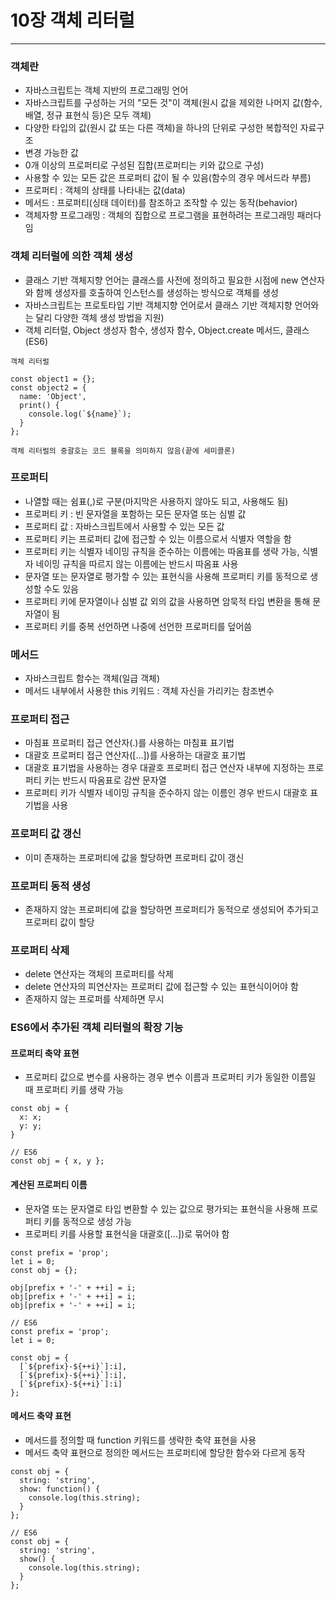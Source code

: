 # 10장 객체 리터럴

---

### 객체란

* 자바스크립트는 객체 지반의 프로그래밍 언어
* 자바스크립트를 구성하는 거의 "모든 것"이 객체(원시 값을 제외한 나머지 값(함수, 배열, 정규 표현식 등)은 모두 객체)
* 다양한 타입의 값(원시 값 또는 다른 객체)을 하나의 단위로 구성한 복합적인 자료구조
* 변경 가능한 값
* 0개 이상의 프로퍼티로 구성된 집합(프로퍼티는 키와 값으로 구성)
* 사용할 수 있는 모든 값은 프로퍼티 값이 될 수 있음(함수의 경우 메서드라 부름)
* 프로퍼티 : 객체의 상태를 나타내는 값(data)
* 메서드 : 프로퍼티(싱태 데이터)를 참조하고 조작할 수 있는 동작(behavior)
* 객체자향 프로그래밍 : 객체의 집합으로 프로그램을 표현하려는 프로그래밍 패러다임

### 객체 리터럴에 의한 객체 생성

* 클래스 기반 객체지향 언어는 클래스를 사전에 정의하고 필요한 시점에 new 연산자와 함께 생성자를 호출하여 인스턴스를 생성하는 방식으로 객체를 생성
* 자바스크립트는 프로토타입 기반 객체지향 언어로서 클래스 기반 객체지향 언어와는 달리 다양한 객체 생성 방법을 지원)
* 객체 리터럴, Object 생성자 함수, 생성자 함수, Object.create 메서드, 클래스(ES6)

```
객체 리터럴

const object1 = {};
const object2 = {
  name: 'Object',
  print() {
    console.log(`${name}`);
  }
};

객체 리터럴의 중괄호는 코드 블록을 의미하지 않음(끝에 세미콜론)
```

### 프로퍼티

* 나열할 때는 쉼표(,)로 구분(마지막은 사용하지 않아도 되고, 사용해도 됨)
* 프로퍼티 키 : 빈 문자열을 포함하는 모든 문자열 또는 심벌 값
* 프로퍼티 값 : 자바스크립트에서 사용할 수 있는 모든 값
* 프로퍼티 키는 프로퍼티 값에 접근할 수 있는 이름으로서 식별자 역할을 함
* 프로퍼티 키는 식별자 네이밍 규칙을 준수하는 이름에는 따옴표를 생략 가능, 식별자 네이밍 규칙을 따르지 않는 이름에는 반드시 따옴표 사용
* 문자열 또는 문자열로 평가할 수 있는 표현식을 사용해 프로퍼티 키를 동적으로 생성할 수도 있음 
* 프로퍼티 키에 문자열이나 심벌 값 외의 값을 사용하면 암묵적 타입 변환을 통해 문자열이 됨
* 프로퍼티 키를 중복 선언하면 나중에 선언한 프로퍼티를 덮어씀

### 메서드

* 자바스크립트 함수는 객체(일급 객체)
* 메서드 내부에서 사용한 this 키워드 : 객체 자신을 가리키는 참조변수

### 프로퍼티 접근

* 마침표 프로퍼티 접근 연산자(.)를 사용하는 마침표 표기법
* 대괄호 프로퍼티 접근 연산자([...])를 사용하는 대괄호 표기법
* 대괄호 표기법을 사용하는 경우 대괄호 프로퍼티 접근 연산자 내부에 지정하는 프로퍼티 키는 반드시 따옴표로 감싼 문자열
* 프로퍼티 키가 식별자 네이밍 규칙을 준수하지 않는 이름인 경우 반드시 대괄호 표기법을 사용

### 프로퍼티 값 갱신

* 이미 존재하는 프로퍼티에 값을 할당하면 프로퍼티 값이 갱신

### 프로퍼티 동적 생성

* 존재하지 않는 프로퍼티에 값을 할당하면 프로퍼티가 동적으로 생성되어 추가되고 프로퍼티 값이 할당

### 프로퍼티 삭제

* delete 연산자는 객체의 프로퍼티를 삭제
* delete 연산자의 피연산자는 프로퍼티 값에 접근할 수 있는 표현식이어야 함
* 존재하지 않는 프로퍼를 삭제하면 무시

### ES6에서 추가된 객체 리터럴의 확장 기능

#### 프로퍼티 축약 표현

* 프로퍼티 값으로 변수를 사용하는 경우 변수 이름과 프로퍼티 키가 동일한 이름일 때 프로퍼티 키를 생략 가능

```
const obj = {
  x: x;
  y: y;
}

// ES6
const obj = { x, y };
```

#### 계산된 프로퍼티 이름

* 문자열 또는 문자열로 타입 변환할 수 있는 값으로 평가되는 표현식을 사용해 프로퍼티 키를 동적으로 생성 가능
* 프로퍼티 키를 사용할 표현식을 대괄호([...])로 묶어야 함

```
const prefix = 'prop';
let i = 0;
const obj = {};

obj[prefix + '-' + ++i] = i;
obj[prefix + '-' + ++i] = i;
obj[prefix + '-' + ++i] = i;

// ES6
const prefix = 'prop';
let i = 0;

const obj = {
  [`${prefix}-${++i}`]:i],
  [`${prefix}-${++i}`]:i],
  [`${prefix}-${++i}`]:i]
};
```

#### 메서드 축약 표현

* 메서드를 정의할 때 function 키워드를 생략한 축약 표현을 사용
* 메서드 축약 표현으로 정의한 메서드는 프로퍼티에 할당한 함수와 다르게 동작

```
const obj = {
  string: 'string',
  show: function() {
    console.log(this.string);
  }
};

// ES6
const obj = {
  string: 'string',
  show() {
    console.log(this.string);
  }
};
```